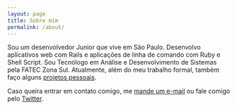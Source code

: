```yaml
---
layout: page
title: Sobre mim
permalink: /about/
---
```


Sou um desenvolvedor Junior que vive em São Paulo. Desenvolvo aplicativos web com Rails e aplicações de linha de comando com Ruby e Shell Script. Sou Tecnólogo em Análise e Desenvolvimento de Sistemas pela FATEC Zona Sul. Atualmente, além do meu trabalho formal, também faço alguns [projetos pessoais](https://github.com/ruan-brandao).

Caso queira entrar em contato comigo, me [mande um e-mail](mailto:ruan.bernardo@gmail.com) ou fale comigo pelo [Twitter](https://twitter.com/RuanBrandao).
